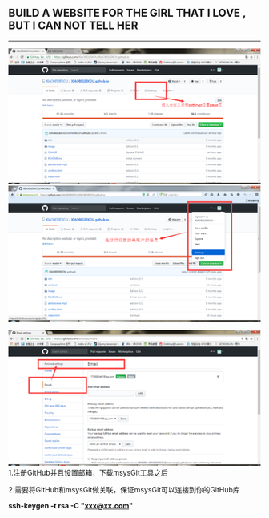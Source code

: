 ## BUILD A WEBSITE FOR THE GIRL THAT I LOVE , BUT I CAN NOT TELL HER

---

![](/assets/NNWY_01.png)![](/assets/NNWY_03.png)

![](/assets/NNWY_02.png)1.注册GitHub并且设置邮箱，下载msysGit工具之后

2.需要将GitHub和msysGit做关联，保证msysGit可以连接到你的GitHub库

**ssh-keygen -t rsa -C  "xxx@xx.com"**

